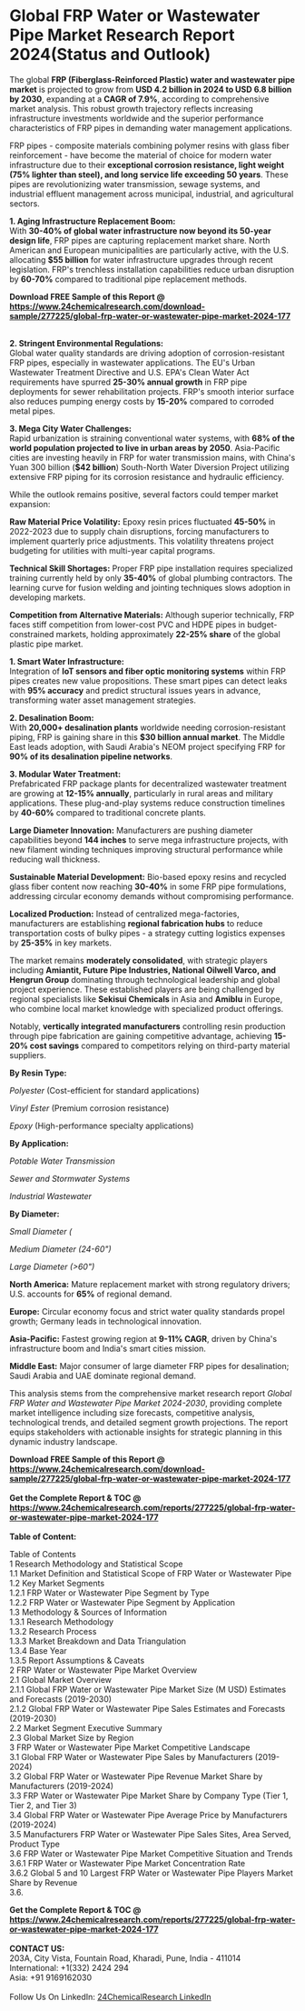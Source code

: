 <h1>Global FRP Water or Wastewater Pipe Market Research Report 2024(Status and Outlook)</h1><p>The global <strong>FRP (Fiberglass-Reinforced Plastic) water and wastewater pipe market</strong> is projected to grow from <strong>USD 4.2 billion in 2024 to USD 6.8 billion by 2030</strong>, expanding at a <strong>CAGR of 7.9%</strong>, according to comprehensive market analysis. This robust growth trajectory reflects increasing infrastructure investments worldwide and the superior performance characteristics of FRP pipes in demanding water management applications.</p><p>FRP pipes - composite materials combining polymer resins with glass fiber reinforcement - have become the material of choice for modern water infrastructure due to their <strong>exceptional corrosion resistance, light weight (75% lighter than steel), and long service life exceeding 50 years</strong>. These pipes are revolutionizing water transmission, sewage systems, and industrial effluent management across municipal, industrial, and agricultural sectors.</p><p><strong>1. Aging Infrastructure Replacement Boom:</strong><br>
With <strong>30-40% of global water infrastructure now beyond its 50-year design life</strong>, FRP pipes are capturing replacement market share. North American and European municipalities are particularly active, with the U.S. allocating <strong>$55 billion</strong> for water infrastructure upgrades through recent legislation. FRP's trenchless installation capabilities reduce urban disruption by <strong>60-70%</strong> compared to traditional pipe replacement methods.</p><div><b>Download FREE Sample of this Report @ 
            <a href="https://www.24chemicalresearch.com/download-sample/277225/global-frp-water-or-wastewater-pipe-market-2024-177">
            https://www.24chemicalresearch.com/download-sample/277225/global-frp-water-or-wastewater-pipe-market-2024-177</a></b></div><br><p><strong>2. Stringent Environmental Regulations:</strong><br>
Global water quality standards are driving adoption of corrosion-resistant FRP pipes, especially in wastewater applications. The EU's Urban Wastewater Treatment Directive and U.S. EPA's Clean Water Act requirements have spurred <strong>25-30% annual growth</strong> in FRP pipe deployments for sewer rehabilitation projects. FRP's smooth interior surface also reduces pumping energy costs by <strong>15-20%</strong> compared to corroded metal pipes.</p><p><strong>3. Mega City Water Challenges:</strong><br>
Rapid urbanization is straining conventional water systems, with <strong>68% of the world population projected to live in urban areas by 2050</strong>. Asia-Pacific cities are investing heavily in FRP for water transmission mains, with China's Yuan 300 billion (<strong>$42 billion</strong>) South-North Water Diversion Project utilizing extensive FRP piping for its corrosion resistance and hydraulic efficiency.</p><p>While the outlook remains positive, several factors could temper market expansion:</p><p><strong>Raw Material Price Volatility:</strong> Epoxy resin prices fluctuated <strong>45-50%</strong> in 2022-2023 due to supply chain disruptions, forcing manufacturers to implement quarterly price adjustments. This volatility threatens project budgeting for utilities with multi-year capital programs.</p><p><strong>Technical Skill Shortages:</strong> Proper FRP pipe installation requires specialized training currently held by only <strong>35-40%</strong> of global plumbing contractors. The learning curve for fusion welding and jointing techniques slows adoption in developing markets.</p><p><strong>Competition from Alternative Materials:</strong> Although superior technically, FRP faces stiff competition from lower-cost PVC and HDPE pipes in budget-constrained markets, holding approximately <strong>22-25% share</strong> of the global plastic pipe market.</p><p><strong>1. Smart Water Infrastructure:</strong><br>
Integration of <strong>IoT sensors and fiber optic monitoring systems</strong> within FRP pipes creates new value propositions. These smart pipes can detect leaks with <strong>95% accuracy</strong> and predict structural issues years in advance, transforming water asset management strategies.</p><p><strong>2. Desalination Boom:</strong><br>
With <strong>20,000+ desalination plants</strong> worldwide needing corrosion-resistant piping, FRP is gaining share in this <strong>$30 billion annual market</strong>. The Middle East leads adoption, with Saudi Arabia's NEOM project specifying FRP for <strong>90% of its desalination pipeline networks</strong>.</p><p><strong>3. Modular Water Treatment:</strong><br>
Prefabricated FRP package plants for decentralized wastewater treatment are growing at <strong>12-15% annually</strong>, particularly in rural areas and military applications. These plug-and-play systems reduce construction timelines by <strong>40-60%</strong> compared to traditional concrete plants.</p><p><strong>Large Diameter Innovation:</strong> Manufacturers are pushing diameter capabilities beyond <strong>144 inches</strong> to serve mega infrastructure projects, with new filament winding techniques improving structural performance while reducing wall thickness.</p><p><strong>Sustainable Material Development:</strong> Bio-based epoxy resins and recycled glass fiber content now reaching <strong>30-40%</strong> in some FRP pipe formulations, addressing circular economy demands without compromising performance.</p><p><strong>Localized Production:</strong> Instead of centralized mega-factories, manufacturers are establishing <strong>regional fabrication hubs</strong> to reduce transportation costs of bulky pipes - a strategy cutting logistics expenses by <strong>25-35%</strong> in key markets.</p><p>The market remains <strong>moderately consolidated</strong>, with strategic players including <strong>Amiantit, Future Pipe Industries, National Oilwell Varco, and Hengrun Group</strong> dominating through technological leadership and global project experience. These established players are being challenged by regional specialists like <strong>Sekisui Chemicals</strong> in Asia and <strong>Amiblu</strong> in Europe, who combine local market knowledge with specialized product offerings.</p><p>Notably, <strong>vertically integrated manufacturers</strong> controlling resin production through pipe fabrication are gaining competitive advantage, achieving <strong>15-20% cost savings</strong> compared to competitors relying on third-party material suppliers.</p><p><strong>By Resin Type:</strong></p><p><em>Polyester</em> (Cost-efficient for standard applications)</p><p><em>Vinyl Ester</em> (Premium corrosion resistance)</p><p><em>Epoxy</em> (High-performance specialty applications)</p><p><strong>By Application:</strong></p><p><em>Potable Water Transmission</em></p><p><em>Sewer and Stormwater Systems</em></p><p><em>Industrial Wastewater</em></p><p><strong>By Diameter:</strong></p><p><em>Small Diameter (</em></p><p><em>Medium Diameter (24-60")</em></p><p><em>Large Diameter (&gt;60")</em></p><p><strong>North America:</strong> Mature replacement market with strong regulatory drivers; U.S. accounts for <strong>65%</strong> of regional demand.</p><p><strong>Europe:</strong> Circular economy focus and strict water quality standards propel growth; Germany leads in technological innovation.</p><p><strong>Asia-Pacific:</strong> Fastest growing region at <strong>9-11% CAGR</strong>, driven by China's infrastructure boom and India's smart cities mission.</p><p><strong>Middle East:</strong> Major consumer of large diameter FRP pipes for desalination; Saudi Arabia and UAE dominate regional demand.</p><p>This analysis stems from the comprehensive market research report <em>Global FRP Water and Wastewater Pipe Market 2024-2030</em>, providing complete market intelligence including size forecasts, competitive analysis, technological trends, and detailed segment growth projections. The report equips stakeholders with actionable insights for strategic planning in this dynamic industry landscape.</p><div><b>Download FREE Sample of this Report @ 
            <a href="https://www.24chemicalresearch.com/download-sample/277225/global-frp-water-or-wastewater-pipe-market-2024-177">
            https://www.24chemicalresearch.com/download-sample/277225/global-frp-water-or-wastewater-pipe-market-2024-177</a></b></div><br><div><b>Get the Complete Report & TOC @ 
            <a href="https://www.24chemicalresearch.com/reports/277225/global-frp-water-or-wastewater-pipe-market-2024-177">
            https://www.24chemicalresearch.com/reports/277225/global-frp-water-or-wastewater-pipe-market-2024-177</a></b></div><br>
            <b>Table of Content:</b><p>Table of Contents<br />
1 Research Methodology and Statistical Scope<br />
1.1 Market Definition and Statistical Scope of FRP Water or Wastewater Pipe<br />
1.2 Key Market Segments<br />
1.2.1 FRP Water or Wastewater Pipe Segment by Type<br />
1.2.2 FRP Water or Wastewater Pipe Segment by Application<br />
1.3 Methodology & Sources of Information<br />
1.3.1 Research Methodology<br />
1.3.2 Research Process<br />
1.3.3 Market Breakdown and Data Triangulation<br />
1.3.4 Base Year<br />
1.3.5 Report Assumptions & Caveats<br />
2 FRP Water or Wastewater Pipe Market Overview<br />
2.1 Global Market Overview<br />
2.1.1 Global FRP Water or Wastewater Pipe Market Size (M USD) Estimates and Forecasts (2019-2030)<br />
2.1.2 Global FRP Water or Wastewater Pipe Sales Estimates and Forecasts (2019-2030)<br />
2.2 Market Segment Executive Summary<br />
2.3 Global Market Size by Region<br />
3 FRP Water or Wastewater Pipe Market Competitive Landscape<br />
3.1 Global FRP Water or Wastewater Pipe Sales by Manufacturers (2019-2024)<br />
3.2 Global FRP Water or Wastewater Pipe Revenue Market Share by Manufacturers (2019-2024)<br />
3.3 FRP Water or Wastewater Pipe Market Share by Company Type (Tier 1, Tier 2, and Tier 3)<br />
3.4 Global FRP Water or Wastewater Pipe Average Price by Manufacturers (2019-2024)<br />
3.5 Manufacturers FRP Water or Wastewater Pipe Sales Sites, Area Served, Product Type<br />
3.6 FRP Water or Wastewater Pipe Market Competitive Situation and Trends<br />
3.6.1 FRP Water or Wastewater Pipe Market Concentration Rate<br />
3.6.2 Global 5 and 10 Largest FRP Water or Wastewater Pipe Players Market Share by Revenue<br />
3.6.</p><div><b>Get the Complete Report & TOC @ 
            <a href="https://www.24chemicalresearch.com/reports/277225/global-frp-water-or-wastewater-pipe-market-2024-177">
            https://www.24chemicalresearch.com/reports/277225/global-frp-water-or-wastewater-pipe-market-2024-177</a></b></div><br><b>CONTACT US:</b><br>
            203A, City Vista, Fountain Road, Kharadi, Pune, India - 411014<br>
            International: +1(332) 2424 294<br>
            Asia: +91 9169162030 <br><br>
            Follow Us On LinkedIn: <a href="https://www.linkedin.com/company/24chemicalresearch/">24ChemicalResearch LinkedIn</a>